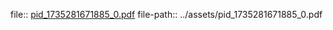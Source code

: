 file:: [pid_1735281671885_0.pdf](../assets/pid_1735281671885_0.pdf)
file-path:: ../assets/pid_1735281671885_0.pdf
